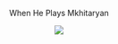 <p align="center">
When He Plays Mkhitaryan
<p align="center"><img src="https://i.gyazo.com/61cff18c538a0a7bbfb1c0683c6f30f5.png"></p>
